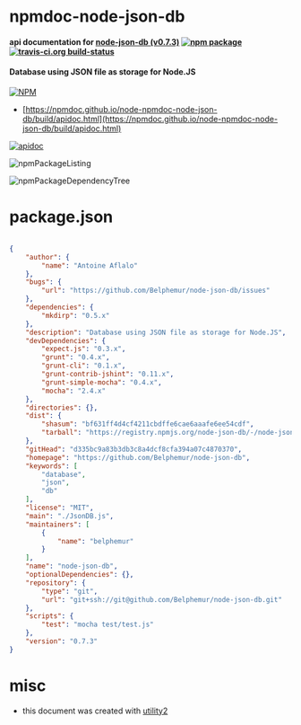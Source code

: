 # npmdoc-node-json-db

#### api documentation for  [node-json-db (v0.7.3)](https://github.com/Belphemur/node-json-db)  [![npm package](https://img.shields.io/npm/v/npmdoc-node-json-db.svg?style=flat-square)](https://www.npmjs.org/package/npmdoc-node-json-db) [![travis-ci.org build-status](https://api.travis-ci.org/npmdoc/node-npmdoc-node-json-db.svg)](https://travis-ci.org/npmdoc/node-npmdoc-node-json-db)

#### Database using JSON file as storage for Node.JS

[![NPM](https://nodei.co/npm/node-json-db.png?downloads=true&downloadRank=true&stars=true)](https://www.npmjs.com/package/node-json-db)

- [https://npmdoc.github.io/node-npmdoc-node-json-db/build/apidoc.html](https://npmdoc.github.io/node-npmdoc-node-json-db/build/apidoc.html)

[![apidoc](https://npmdoc.github.io/node-npmdoc-node-json-db/build/screenCapture.buildCi.browser.%252Ftmp%252Fbuild%252Fapidoc.html.png)](https://npmdoc.github.io/node-npmdoc-node-json-db/build/apidoc.html)

![npmPackageListing](https://npmdoc.github.io/node-npmdoc-node-json-db/build/screenCapture.npmPackageListing.svg)

![npmPackageDependencyTree](https://npmdoc.github.io/node-npmdoc-node-json-db/build/screenCapture.npmPackageDependencyTree.svg)



# package.json

```json

{
    "author": {
        "name": "Antoine Aflalo"
    },
    "bugs": {
        "url": "https://github.com/Belphemur/node-json-db/issues"
    },
    "dependencies": {
        "mkdirp": "0.5.x"
    },
    "description": "Database using JSON file as storage for Node.JS",
    "devDependencies": {
        "expect.js": "0.3.x",
        "grunt": "0.4.x",
        "grunt-cli": "0.1.x",
        "grunt-contrib-jshint": "0.11.x",
        "grunt-simple-mocha": "0.4.x",
        "mocha": "2.4.x"
    },
    "directories": {},
    "dist": {
        "shasum": "bf631ff4d4cf4211cbdffe6cae6aaafe6ee54cdf",
        "tarball": "https://registry.npmjs.org/node-json-db/-/node-json-db-0.7.3.tgz"
    },
    "gitHead": "d335bc9a83b3db3c8a4dcf8cfa394a07c4870370",
    "homepage": "https://github.com/Belphemur/node-json-db",
    "keywords": [
        "database",
        "json",
        "db"
    ],
    "license": "MIT",
    "main": "./JsonDB.js",
    "maintainers": [
        {
            "name": "belphemur"
        }
    ],
    "name": "node-json-db",
    "optionalDependencies": {},
    "repository": {
        "type": "git",
        "url": "git+ssh://git@github.com/Belphemur/node-json-db.git"
    },
    "scripts": {
        "test": "mocha test/test.js"
    },
    "version": "0.7.3"
}
```



# misc
- this document was created with [utility2](https://github.com/kaizhu256/node-utility2)
